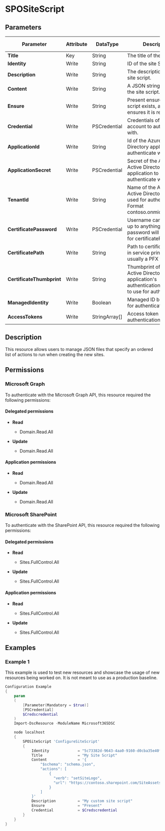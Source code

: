 ﻿# SPOSiteScript

## Parameters

| Parameter | Attribute | DataType | Description | Allowed Values |
| --- | --- | --- | --- | --- |
| **Title** | Key | String | The title of the site script. | |
| **Identity** | Write | String | ID of the site Script | |
| **Description** | Write | String | The description of the site script. | |
| **Content** | Write | String | A JSON string containing the site script. | |
| **Ensure** | Write | String | Present ensures the site script exists, absent ensures it is removed | `Present`, `Absent` |
| **Credential** | Write | PSCredential | Credentials of the account to authenticate with. | |
| **ApplicationId** | Write | String | Id of the Azure Active Directory application to authenticate with. | |
| **ApplicationSecret** | Write | PSCredential | Secret of the Azure Active Directory application to authenticate with. | |
| **TenantId** | Write | String | Name of the Azure Active Directory tenant used for authentication. Format contoso.onmicrosoft.com | |
| **CertificatePassword** | Write | PSCredential | Username can be made up to anything but password will be used for certificatePassword | |
| **CertificatePath** | Write | String | Path to certificate used in service principal usually a PFX file. | |
| **CertificateThumbprint** | Write | String | Thumbprint of the Azure Active Directory application's authentication certificate to use for authentication. | |
| **ManagedIdentity** | Write | Boolean | Managed ID being used for authentication. | |
| **AccessTokens** | Write | StringArray[] | Access token used for authentication. | |

## Description

This resource allows users to manage JSON files that specify an ordered list of actions to run when creating the new sites.

## Permissions

### Microsoft Graph

To authenticate with the Microsoft Graph API, this resource required the following permissions:

#### Delegated permissions

- **Read**

    - Domain.Read.All

- **Update**

    - Domain.Read.All

#### Application permissions

- **Read**

    - Domain.Read.All

- **Update**

    - Domain.Read.All

### Microsoft SharePoint

To authenticate with the SharePoint API, this resource required the following permissions:

#### Delegated permissions

- **Read**

    - Sites.FullControl.All

- **Update**

    - Sites.FullControl.All

#### Application permissions

- **Read**

    - Sites.FullControl.All

- **Update**

    - Sites.FullControl.All

## Examples

### Example 1

This example is used to test new resources and showcase the usage of new resources being worked on.
It is not meant to use as a production baseline.

```powershell
Configuration Example
{
    param
    (
        [Parameter(Mandatory = $true)]
        [PSCredential]
        $Credscredential
    )
    Import-DscResource -ModuleName Microsoft365DSC

    node localhost
    {
        SPOSiteScript 'ConfigureSiteScript'
        {
            Identity             = "5c73382d-9643-4aa0-9160-d0cba35e40fd"
            Title                = "My Site Script"
            Content              = '{
                "$schema": "schema.json",
                "actions": [
                    {
                      "verb": "setSiteLogo",
                      "url": "https://contoso.sharepoint.com/SiteAssets/company-logo.png"
                    }
                ]
            }'
            Description          = "My custom site script"
            Ensure               = "Present"
            Credential           = $Credscredential
        }
    }
}
```


